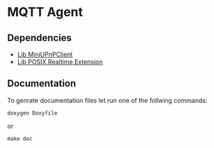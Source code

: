 # MQTT Agent
## Dependencies

- [Lib MiniUPnPClient](https://github.com/miniupnp/miniupnp/tree/master/miniupnpc)
- [Lib POSIX Realtime Extension](https://docs.oracle.com/cd/E86824_01/html/E54772/librt-3lib.html)

## Documentation

To genrate documentation files let run one of the follwing commands:

    doxygen Doxyfile
or

    make doc
